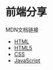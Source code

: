 # 前端分享
MDN文档链接
+ [HTML][1]
+ [HTML5][2]
+ [CSS][3]
+ [JavaScript][4]




[1]: https://developer.mozilla.org/zh-CN/docs/Web/Guide/HTML       'HTML'
[2]: https://developer.mozilla.org/zh-CN/docs/Web/Guide/HTML/HTML5        'HTML5'
[3]: https://developer.mozilla.org/zh-CN/docs/Web/CSS       'CSS'
[4]: https://developer.mozilla.org/zh-CN/docs/Web/JavaScript       'JavaScript'

